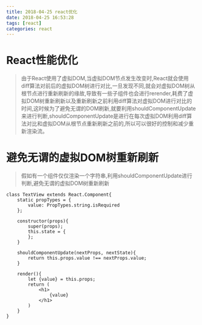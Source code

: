 ```yaml
---
title: 2018-04-25 react优化
date: 2018-04-25 16:53:28
tags: [react]
categories: react
---
```

# React性能优化

> 由于React使用了虚拟DOM,当虚拟DOM节点发生改变时,React就会使用diff算法对前后的虚拟DOM树进行对比,一旦发现不同,就会对虚拟DOM树从根节点进行重新刷新的缘故,导致有一些子组件也会进行rerender,耗费了虚拟DOM树重新刷新以及重新刷新之前利用diff算法对虚拟DOM进行对比的时间,这时候为了避免无谓的DOM刷新,就要利用shouldComponentUpdate来进行判断,shouldComponentUpdate是进行在每次虚拟DOM利用diff算法对比和虚拟DOM从根节点重新刷新之前的,所以可以很好的控制和减少重新渲染流。

# 避免无谓的虚拟DOM树重新刷新
> 假如有一个组件仅仅渲染一个字符串,利用shouldComponentUpdate进行判断,避免无谓的虚拟DOM树重新刷新

    class TextView extends React.Component{
        static propTypes = {
            value: PropTypes.string.isRequired
        };
        
        constructor(props){
            super(props);
            this.state = {
            };
        }
        
        shouldComponentUpdate(nextProps, nextState){
            return this.props.value !== nextProps.value;
        }
        
        render(){
            let {value} = this.props;
            return (
                <h1>
                    {value}
                </h1>
            )
        }
    }


